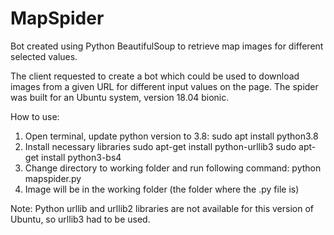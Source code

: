 # MapSpider
Bot created using Python BeautifulSoup to retrieve map images for different selected values.

The client requested to create a bot which could be used to download images from a given URL for different input values on the page. The spider was built for an Ubuntu system, version 18.04 bionic. 

How to use:
1)	Open terminal, update python version to 3.8:
sudo apt install python3.8
2)	Install necessary libraries
sudo apt-get install python-urllib3
sudo apt-get install python3-bs4
3)	Change directory to working folder and run following command:
python mapspider.py
4)	Image will be in the working folder (the folder where the .py file is)

Note: 
Python urllib and urllib2 libraries are not available for this version of Ubuntu, so urllib3 had to be used. 

